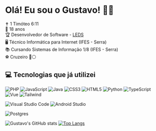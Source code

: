 # Olá! Eu sou o Gustavo! 👋🏻
✝ 1 Timóteo 6:11 <br>
🔰 18 anos <br>
🏆 Desenvolvedor de Software - [LEDS](https://leds.serra.ifes.edu.br)<br>
🖥 Técnico Informática para Internet (IFES - Serra) <br>
📚 Cursando Sistemas de Informação 1/8 (IFES - Serra) <br>
⚽ Cruzeiro 🔵⚪ <br>


## 💻 Tecnologias que já utilizei
![PHP](https://img.shields.io/badge/php-%23777BB4.svg?style=for-the-badge&logo=php&logoColor=white)
![JavaScript](https://img.shields.io/badge/javascript-%23323330.svg?style=for-the-badge&logo=javascript&logoColor=%23F7DF1E)
![Java](https://img.shields.io/badge/java-%23ED8B00.svg?style=for-the-badge&logo=openjdk&logoColor=white)
![CSS3](https://img.shields.io/badge/css3-%231572B6.svg?style=for-the-badge&logo=css3&logoColor=white)
![HTML5](https://img.shields.io/badge/html5-%23E34F26.svg?style=for-the-badge&logo=html5&logoColor=white)
![Python](https://img.shields.io/badge/python-3670A0?style=for-the-badge&logo=python&logoColor=ffdd54)
![TypeScript](https://img.shields.io/badge/TypeScript-007ACC?style=for-the-badge&logo=typescript&logoColor=white)
![Vue](https://img.shields.io/badge/vuejs-%2335495e.svg?style=for-the-badge&logo=vuedotjs&logoColor=%234FC08D)
![Tailwind](https://img.shields.io/badge/tailwindcss-%2338B2AC.svg?style=for-the-badge&logo=tailwind-css&logoColor=white)

![Visual Studio Code](https://img.shields.io/badge/Visual%20Studio%20Code-0078d7.svg?style=for-the-badge&logo=visual-studio-code&logoColor=white)
![Android Studio](https://img.shields.io/badge/android%20studio-346ac1?style=for-the-badge&logo=android%20studio&logoColor=white)

![Postgres](https://img.shields.io/badge/postgres-%23316192.svg?style=for-the-badge&logo=postgresql&logoColor=white)

![Gustavo's GitHub stats](https://github-readme-stats.vercel.app/api?username=GustavoACaetano&show_icons=true&theme=tokyonight&rank_icon=github) [![Top Langs](https://github-readme-stats.vercel.app/api/top-langs/?username=GustavoACaetano&layout=donut&theme=tokyonight)](https://github.com/anuraghazra/github-readme-stats)
